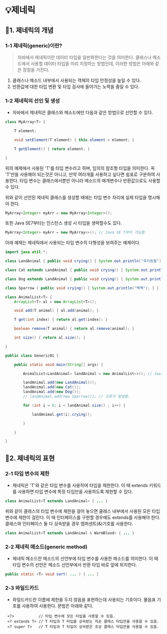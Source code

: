 # 💡제네릭
## 📌1. 제네릭의 개념
### 1-1 제네릭(generic)이란?
> 자바에서 제네릭이란 데이터 타입을 일반화한다는 것을 의미한다.
> 클래스나 메소드에서 사용할 데이터 타입을 미리 지정하는 방법인데,
> 이러한 방법은 아래와 같은 장점을 가진다.
>
1. 클래스나 메소드 내부에서 사용되는 객체의 타입 안정성을 높일 수 있다.
2. 반환값에 대한 타입 변환 및 타입 검사에 들어가는 노력을 줄일 수 있다.

### 1-2 제네릭의 선인 및 생성
- 자바에서 제네릭은 클래스와 메소드에만 다음과 같은 방법으로 선언할 수 있다.
```java
class MyArray<T> {

    T element;

    void setElement(T element) { this.element = element; }

    T getElement() { return element; }

}
```
위의 예제에서 사용된 'T'를 타입 변수라고 하며, 임의의 참조형 타입을 의미한다.
꼭 'T'만을 사용해야 되는것은 아니고, 만약 여러개를 사용하고 싶다면 쉼표로 구분하여 사용한다.
타입 변수는 클래스에서뿐만 아니라 메소드의 매개변수나 반환값으로도 사용할 수 있다.

위와 같이 선언된 제네릭 클래스를 생성할 때에는 타입 변수 자리에 실제 타입을 명시해야 한다.
```java
MyArray<Integer> myArr = new MyArray<Integer>();
```
또한 Java SE7부터는 인스턴스 생성 시 타입을 생략할수도 있다.
```java
MyArray<Integer> myArr = new MyArray<>(); // Java SE 7부터 가능함.
```

아래 예제는 제네릭에서 사용되는 타입 변수의 다형성을 보여주는 예제이다.
```java
import java.util.*;

class LandAnimal { public void crying() { System.out.println("육지동물"); } }

class Cat extends LandAnimal { public void crying() { System.out.println("냐옹냐옹"); } }

class Dog extends LandAnimal { public void crying() { System.out.println("멍멍"); } }

class Sparrow { public void crying() { System.out.println("짹짹"); } }

class AnimalList<T> {
    ArrayList<T> al = new ArrayList<T>();

    void add(T animal) { al.add(animal); }

    T get(int index) { return al.get(index); }

    boolean remove(T animal) { return al.remove(animal); }

    int size() { return al.size(); }

}

public class Generic01 {

    public static void main(String[] args) {

        AnimalList<LandAnimal> landAnimal = new AnimalList<>(); // Java SE 7부터 생략가능함.

        landAnimal.add(new LandAnimal());
        landAnimal.add(new Cat());
        landAnimal.add(new Dog());
        // landAnimal.add(new Sparrow()); // 오류가 발생함.

        for (int i = 0; i < landAnimal.size() ; i++) {

            landAnimal.get(i).crying();

        }

    }

}
```
## 📌2. 제네릭의 표현
### 2-1 타입 변수의 제한
- 제네릭은 'T'와 같은 타입 변수를 사용하여 타입을 제한한다.
이 때 extends 키워드를 사용하면 타입 변수에 특정 타입만을 사용하도록 제한할 수 있다.
```java
class AnimalList<T extends LandAnimal> { ... }
```
위와 같이 클래스의 타입 변수에 제한을 걸어 놓으면 클래스 내부에서 사용된 모든 타입 변수에 제한이 걸린다. 이 때 인터페이스를 구현할 경우에도 extends를 사용해야 한다.
클래스와 인터페이스 둘 다 상속받을 경우 엠퍼센트(&)기호를 사용한다.
```java
class AnimalList<T extends LandAnimal & WarmBlood> { ... }
```
### 2-2 제네릭 메소드(generic method)
- 제네릭 메소드란 메소드의 선언부에 타입 변수를 사용한 메소드를 의미한다.
이 때 타입 변수의 선언은 메소드 선언부에서 반환 타입 바로 앞에 위치한다.
```java
public static <T> void sort( ... ) { ... }
```

### 2-3 와일드카드
- 와일드카드란 이름에 제한을 두지 않음을 표현하는데 사용되는 기호이다.
물음표 기호를 사용하여 사용한다. 문법은 아래와 같다.

```
 <?>           // 타입 변수에 모든 타입을 사용할 수 있음.
 <? extends T> // T 타입과 T 타입을 상속받는 자손 클래스 타입만을 사용할 수 있음.
 <? super T>   // T 타입과 T 타입이 상속받은 조상 클래스 타입만을 사용할 수 있음.
```


